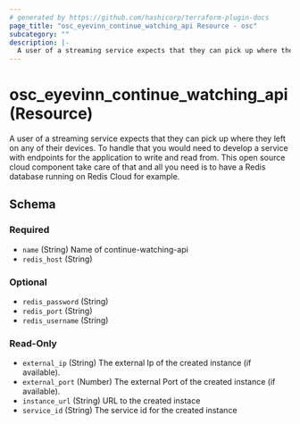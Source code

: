 ```yaml
---
# generated by https://github.com/hashicorp/terraform-plugin-docs
page_title: "osc_eyevinn_continue_watching_api Resource - osc"
subcategory: ""
description: |-
  A user of a streaming service expects that they can pick up where they left on any of their devices. To handle that you would need to develop a service with endpoints for the application to write and read from. This open source cloud component take care of that and all you need is to have a Redis database running on Redis Cloud for example.
---
```


# osc_eyevinn_continue_watching_api (Resource)

A user of a streaming service expects that they can pick up where they left on any of their devices. To handle that you would need to develop a service with endpoints for the application to write and read from. This open source cloud component take care of that and all you need is to have a Redis database running on Redis Cloud for example.



<!-- schema generated by tfplugindocs -->
## Schema

### Required

- `name` (String) Name of continue-watching-api
- `redis_host` (String)

### Optional

- `redis_password` (String)
- `redis_port` (String)
- `redis_username` (String)

### Read-Only

- `external_ip` (String) The external Ip of the created instance (if available).
- `external_port` (Number) The external Port of the created instance (if available).
- `instance_url` (String) URL to the created instace
- `service_id` (String) The service id for the created instance
